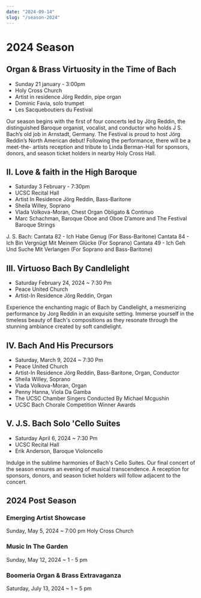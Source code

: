 ```yaml
---
date: "2024-09-14"
slug: "/season-2024"
---
```


# 2024 Season

## Organ & Brass Virtuosity in the Time of Bach

* Sunday 21 january - 3:00pm
* Holy Cross Church
* Artist in residence Jörg Reddin, pipe organ
* Dominic Favia, solo trumpet
* Les Sacqueboutiers du Festival

Our season begins with the first of four concerts led by Jörg
Reddin, the distinguished Baroque organist, vocalist, and
conductor who holds J S. Bach’s old job in Arnstadt, Germany.
The Festival is proud to host Jörg Reddin’s North American
debut! Following the performance, there will be a meet-the-
artists reception and tribute to Linda Berman-Hall for sponsors,
donors, and season ticket holders in nearby Holy Cross Hall.

## II. Love & faith in the High Baroque

* Saturday 3 February - 7:30pm
* UCSC Recital Hall
* Artist In Residence Jörg Reddin, Bass-Baritone
* Sheila Willey, Soprano
* Vlada Volkova-Moran, Chest Organ Obligato & Continuo
* Marc Schachman, Baroque Oboe and Oboe D’amore and The Festival Baroque Strings

J. S. Bach:
Cantata 82 - Ich Habe Genug (For Bass-Baritone)
Cantata 84 - Ich Bin Vergnügt Mit Meinem Glücke (For Soprano)
Cantata 49 - Ich Geh Und Suche Mit Verlangen (For Soprano and Bass-Baritone)

## III. Virtuoso Bach By Candlelight
* Saturday February 24, 2024 ~ 7:30 Pm
* Peace United Church
* Artist-In Residence Jörg Reddin, Organ

Experience the enchanting magic of Bach by
Candlelight, a mesmerizing performance by Jorg
Reddin in an exquisite setting. Immerse yourself in
the timeless beauty of Bach's compositions as they
resonate through the stunning ambiance created by
soft candlelight.

## IV. Bach And His Precursors

* Saturday, March 9, 2024 ~ 7:30 Pm
* Peace United Church
* Artist-In Residence Jörg Reddin, Bass-Baritone, Organ, Conductor
* Sheila Willey, Soprano
* Vlada Volkova-Moran, Organ
* Penny Hanna, Viola Da Gamba
* The UCSC Chamber Singers Conducted By Michael Mcgushin
* UCSC Bach Chorale Competition Winner Awards

## V. J.S. Bach Solo 'Cello Suites

* Saturday April 6, 2024 ~ 7:30 Pm
* UCSC Recital Hall
* Erik Anderson, Baroque Violoncello

Indulge in the sublime harmonies of Bach's Cello Suites.
Our final concert of the season ensures an evening of musical
transcendence. A reception for sponsors, donors, and season
ticket holders will follow adjacent to the concert.

## 2024 Post Season

### Emerging Artist Showcase

Sunday, May 5, 2024 ~ 7:00 pm
Holy Cross Church

### Music In The Garden

Sunday, May 12, 2024 ~ 1 - 5 pm

### Boomeria Organ & Brass Extravaganza

Saturday, July 13, 2024 ~ 1 ~ 5 pm
